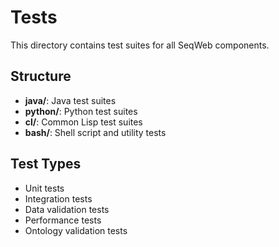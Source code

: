 # Tests

This directory contains test suites for all SeqWeb components.

## Structure

- **java/**: Java test suites
- **python/**: Python test suites
- **cl/**: Common Lisp test suites
- **bash/**: Shell script and utility tests

## Test Types

- Unit tests
- Integration tests
- Data validation tests
- Performance tests
- Ontology validation tests 